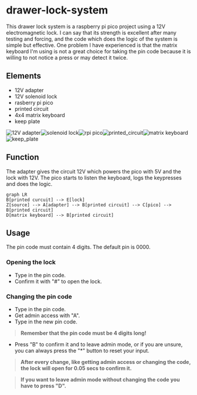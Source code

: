 # drawer-lock-system
This drawer lock system is a raspberry pi pico project using a 12V electromagnetic lock. I can say that its strength is excellent after many testing and forcing, and the code which does the logic of the system is simple but effective. One problem I have experienced is that the matrix keyboard I'm using is not a great choice for taking the pin code because it is willing to not notice a press or may detect it twice.
## Elements
- 12V adapter
- 12V solenoid lock
- rasberry pi pico
- printed circuit
- 4x4 matrix keyboard
- keep plate

![12V adapter](https://github.com/nagydavid04/drawer-lock-system/assets/132921246/f5b90aa8-7c51-4d83-a6f2-b8afcdcd3645)![solenoid lock](https://github.com/nagydavid04/drawer-lock-system/assets/132921246/eab4863c-76c5-4b7f-aa24-b8c48d628fe4)![rpi pico](https://github.com/nagydavid04/drawer-lock-system/assets/132921246/43f80fe5-667f-4f40-9669-33b1c76c43e1)![printed_circuit](https://github.com/nagydavid04/drawer-lock-system/assets/132921246/92e83387-ff20-4b0c-a7e9-9aa6fcf64c47)![matrix keyboard](https://github.com/nagydavid04/drawer-lock-system/assets/132921246/a8164ffc-6f5c-4f79-8f55-1a30b41be688)![keep_plate](https://github.com/nagydavid04/drawer-lock-system/assets/132921246/790f46bc-4aa3-4cb4-a248-26bccbdad8a6)




## Function
The adapter gives the circuit 12V which powers the pico with 5V and the lock with 12V. The pico starts to listen the keyboard, logs the keypresses and does the logic.
```mermaid
graph LR
B[printed curcuit] --> E[lock]
Z[source] --> A[adapter] --> B[printed circuit] --> C[pico] --> B[printed circuit]
D[matrix keyboard] --> B[printed circuit]
```
## Usage
The pin code must contain 4 digits. The default pin is 0000.
### Opening the lock
- Type in the pin code.
- Confirm it with "#" to open the lock.
### Changing the pin code
- Type in the pin code.
- Get admin access with "A".
- Type in the new pin code.
> **Remember that the pin code must be 4 digits long!**
- Press "B" to confirm it and to leave admin mode, or if you are unsure, you can always press the "*" button to reset your input.
> **After every change, like getting admin access or changing the code, the lock will open for 0.05 secs to confirm it.**

> **If you want to leave admin mode without changing the code you have to press "D".**
